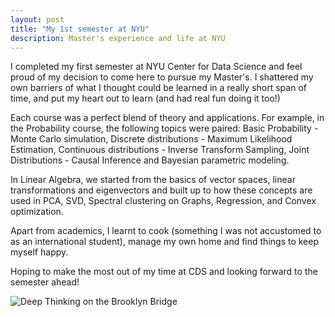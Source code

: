 ```yaml
---
layout: post
title: "My 1st semester at NYU"
description: Master's experience and life at NYU
---
```


I completed my first semester at NYU Center for Data Science and feel proud of my decision to come here to pursue my Master's. I shattered my own barriers of what I thought could be learned in a really short span of time, and put my heart out to learn (and had real fun doing it too!)

Each course was a perfect blend of theory and applications. 
For example, in the Probability course, the following topics were paired: Basic Probability - Monte Carlo simulation, Discrete distributions - Maximum Likelihood Estimation, Continuous distributions -  Inverse Transform Sampling, Joint Distributions - Causal Inference and Bayesian parametric modeling.

In Linear Algebra, we started from the basics of vector spaces, linear transformations and eigenvectors and built up to how these concepts are used in PCA, SVD, Spectral clustering on Graphs, Regression, and Convex optimization.

Apart from academics, I learnt to cook (something I was not accustomed to as an international student), manage my own home and find things to keep myself happy.

Hoping to make the most out of my time at CDS and looking forward to the semester ahead!

<picture>
<img src="{{ 'images/brooklyn.jpeg' | relative_url }}" alt="Deep Thinking on the Brooklyn Bridge">
</picture>